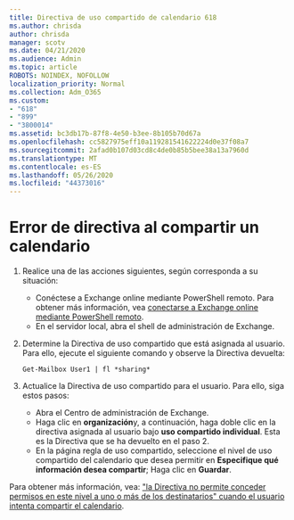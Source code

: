 ```yaml
---
title: Directiva de uso compartido de calendario 618
ms.author: chrisda
author: chrisda
manager: scotv
ms.date: 04/21/2020
ms.audience: Admin
ms.topic: article
ROBOTS: NOINDEX, NOFOLLOW
localization_priority: Normal
ms.collection: Adm_O365
ms.custom:
- "618"
- "899"
- "3800014"
ms.assetid: bc3db17b-87f8-4e50-b3ee-8b105b70d67a
ms.openlocfilehash: cc5827975eff10a119281541622224d0e37f08a7
ms.sourcegitcommit: 2afad0b107d03cd8c4de0b85b5bee38a13a7960d
ms.translationtype: MT
ms.contentlocale: es-ES
ms.lasthandoff: 05/26/2020
ms.locfileid: "44373016"
---
```

# <a name="policy-error-when-sharing-a-calendar"></a>Error de directiva al compartir un calendario

1. Realice una de las acciones siguientes, según corresponda a su situación:
    - Conéctese a Exchange online mediante PowerShell remoto. Para obtener más información, vea [conectarse a Exchange online mediante PowerShell remoto](https://technet.microsoft.com/library/jj984289%28v=exchg.160%29.aspx).
    - En el servidor local, abra el shell de administración de Exchange.
2. Determine la Directiva de uso compartido que está asignada al usuario. Para ello, ejecute el siguiente comando y observe la Directiva devuelta:

    `
    Get-Mailbox User1 | fl *sharing*
    `

3. Actualice la Directiva de uso compartido para el usuario. Para ello, siga estos pasos:
    - Abra el Centro de administración de Exchange.
    - Haga clic en **organización**y, a continuación, haga doble clic en la directiva asignada al usuario bajo **uso compartido individual**. Esta es la Directiva que se ha devuelto en el paso 2.
    - En la página regla de uso compartido, seleccione el nivel de uso compartido del calendario que desea permitir en **Especifique qué información desea compartir**; Haga clic en **Guardar**.

Para obtener más información, vea: ["la Directiva no permite conceder permisos en este nivel a uno o más de los destinatarios" cuando el usuario intenta compartir el calendario](https://docs.microsoft.com/exchange/troubleshoot/calendar-sharing/policy-permissions-issue).
